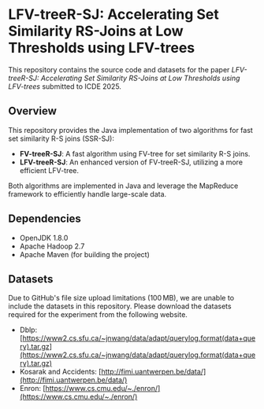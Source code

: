 # LFV-treeR-SJ: Accelerating Set Similarity RS-Joins at Low Thresholds using LFV-trees

This repository contains the source code and datasets for the paper *LFV-treeR-SJ: Accelerating Set Similarity RS-Joins at Low Thresholds using LFV-trees* submitted to ICDE 2025.

## Overview

This repository provides the Java implementation of two algorithms for fast set similarity R-S joins (SSR-SJ):

- **FV-treeR-SJ**: A fast algorithm using FV-tree for set similarity R-S joins.
- **LFV-treeR-SJ**: An enhanced version of FV-treeR-SJ, utilizing a more efficient LFV-tree.

Both algorithms are implemented in Java and leverage the MapReduce framework to efficiently handle large-scale data.

## Dependencies

- OpenJDK 1.8.0
- Apache Hadoop 2.7
- Apache Maven (for building the project)

## Datasets

Due to GitHub's file size upload limitations (100 MB), we are unable to include the datasets in this repository. Please download the datasets required for the experiment from the following website.

- Dblp: [https://www2.cs.sfu.ca/~jnwang/data/adapt/querylog.format(data+query).tar.gz](https://www2.cs.sfu.ca/~jnwang/data/adapt/querylog.format(data+query).tar.gz)
- Kosarak and Accidents: [http://fimi.uantwerpen.be/data/](http://fimi.uantwerpen.be/data/)
- Enron: [https://www.cs.cmu.edu/~./enron/](https://www.cs.cmu.edu/~./enron/)
